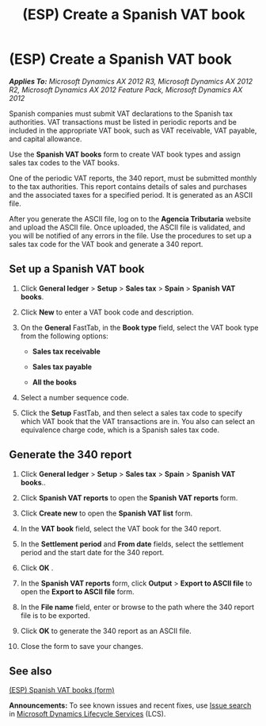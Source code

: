 ﻿---
title: (ESP) Create a Spanish VAT book
TOCTitle: (ESP) Create a Spanish VAT book
ms:assetid: 7adc593e-c0da-4444-9cd9-dab6319fd162
ms:mtpsurl: https://technet.microsoft.com/en-us/library/Gg213022(v=AX.60)
ms:contentKeyID: 36058250
ms.date: 04/18/2014
mtps_version: v=AX.60
---

# (ESP) Create a Spanish VAT book 


_**Applies To:** Microsoft Dynamics AX 2012 R3, Microsoft Dynamics AX 2012 R2, Microsoft Dynamics AX 2012 Feature Pack, Microsoft Dynamics AX 2012_

Spanish companies must submit VAT declarations to the Spanish tax authorities. VAT transactions must be listed in periodic reports and be included in the appropriate VAT book, such as VAT receivable, VAT payable, and capital allowance.

Use the **Spanish VAT books** form to create VAT book types and assign sales tax codes to the VAT books.

One of the periodic VAT reports, the 340 report, must be submitted monthly to the tax authorities. This report contains details of sales and purchases and the associated taxes for a specified period. It is generated as an ASCII file.

After you generate the ASCII file, log on to the **Agencia Tributaria** website and upload the ASCII file. Once uploaded, the ASCII file is validated, and you will be notified of any errors in the file. Use the procedures to set up a sales tax code for the VAT book and generate a 340 report.

## Set up a Spanish VAT book

1.  Click **General ledger** \> **Setup** \> **Sales tax** \> **Spain** \> **Spanish VAT books**.

2.  Click **New** to enter a VAT book code and description.

3.  On the **General** FastTab, in the **Book type** field, select the VAT book type from the following options:
    
      - **Sales tax receivable**
    
      - **Sales tax payable**
    
      - **All the books**

4.  Select a number sequence code.

5.  Click the **Setup** FastTab, and then select a sales tax code to specify which VAT book that the VAT transactions are in. You also can select an equivalence charge code, which is a Spanish sales tax code.

## Generate the 340 report

1.  Click **General ledger** \> **Setup** \> **Sales tax** \> **Spain** \> **Spanish VAT books**..

2.  Click **Spanish VAT reports** to open the **Spanish VAT reports** form.

3.  Click **Create new** to open the **Spanish VAT list** form.

4.  In the **VAT book** field, select the VAT book for the 340 report.

5.  In the **Settlement period** and **From date** fields, select the settlement period and the start date for the 340 report.

6.  Click **OK** .

7.  In the **Spanish VAT reports** form, click **Output** \> **Export to ASCII file** to open the **Export to ASCII file** form.

8.  In the **File name** field, enter or browse to the path where the 340 report file is to be exported.

9.  Click **OK** to generate the 340 report as an ASCII file.

10. Close the form to save your changes.

## See also

[(ESP) Spanish VAT books (form)](https://technet.microsoft.com/en-us/library/aa549899\(v=ax.60\))

  
**Announcements:** To see known issues and recent fixes, use [Issue search](http://go.microsoft.com/fwlink/?linkid=389258) in [Microsoft Dynamics Lifecycle Services](http://go.microsoft.com/fwlink/?linkid=306505) (LCS).

